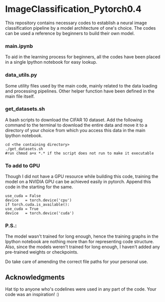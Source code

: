 # ImageClassification_Pytorch0.4

This repository contains necessary codes to establish a neural image classification pipeline by a model architecture of one's choice. The codes can be used a reference by beginners to build their own model. 


### main.ipynb

To aid in the learning process for beginners, all the codes have been placed in a single Ipython notebook for easy lookup.  


### data_utils.py

Some utility files used by the main code, mainly related to the data loading and processing pipelines. Other helper function have been defined in the main file itself.

### get_datasets.sh

A bash scripts to download the CIFAR 10 dataset. Add the following command to the terminal to download the entire data and move it to a directory of your choice from which you access this data in the main Ipython notebook.
```
cd <the containing directory>
./get_datasets.sh
#run chmod a+x *.* if the script does not run to make it executable
```
### To add to GPU

Though I did not have a GPU resource while building this code, training the model on a NVIDIA GPU can be achieved easily in pytorch.  Append this code in the starting for the same.

```
use_cuda = False
device   = torch.device('cpu')
if torch.cuda.is_available():
use_cuda = True
device   = torch.device('cuda')
```

### P.S.:

The model wasn't trained for long enough, hence the training graphs in the Ipython notebook are nothing more than for representing code structure. Also, since the models weren't trained for long enough, I haven't added any pre-trained weights or checkpoints. 

Do take care of amending the correct file paths for your personal use. 

## Acknowledgments
Hat tip to anyone who's codelines were used in any part of the code. Your code was an inspiration! :)
